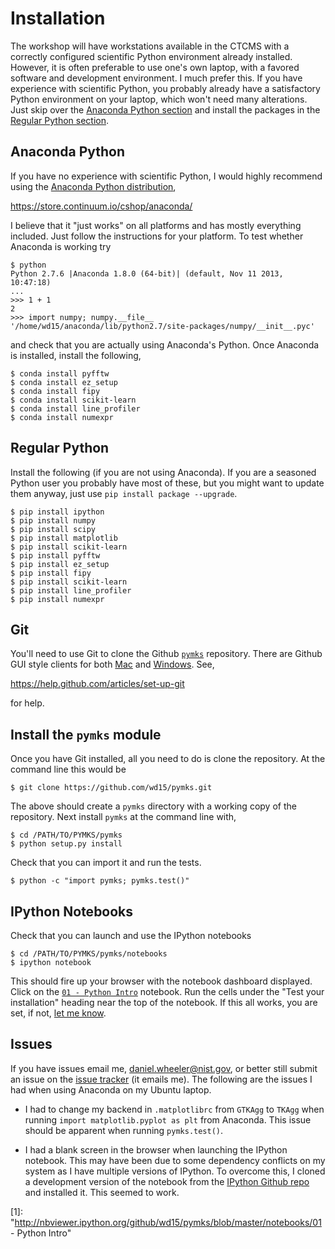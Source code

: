 # Installation

The workshop will have workstations available in the CTCMS with a
correctly configured scientific Python environment already
installed. However, it is often preferable to use one's own laptop,
with a favored software and development environment. I much prefer
this. If you have experience with scientific Python, you probably
already have a satisfactory Python environment on your laptop, which
won't need many alterations. Just skip over the
[Anaconda Python section](#anaconda-python) and install the packages
in the [Regular Python section](#regular-python).

## Anaconda Python 

If you have no experience with scientific Python, I would highly
recommend using the
[Anaconda Python distribution](https://store.continuum.io/cshop/anaconda/),

https://store.continuum.io/cshop/anaconda/

I believe that it "just works" on all platforms and has mostly
everything included. Just follow the instructions for your
platform. To test whether Anaconda is working try

    $ python
    Python 2.7.6 |Anaconda 1.8.0 (64-bit)| (default, Nov 11 2013, 10:47:18) 
    ...
    >>> 1 + 1
    2
    >>> import numpy; numpy.__file__
    '/home/wd15/anaconda/lib/python2.7/site-packages/numpy/__init__.pyc'
    
and check that you are actually using Anaconda's Python. Once Anaconda
is installed, install the following,

    $ conda install pyfftw
    $ conda install ez_setup
    $ conda install fipy
    $ conda install scikit-learn
    $ conda install line_profiler
    $ conda install numexpr

## Regular Python

Install the following (if you are not using Anaconda). If you are a
seasoned Python user you probably have most of these, but you might
want to update them anyway, just use `pip install package --upgrade`.

    $ pip install ipython
    $ pip install numpy
    $ pip install scipy
    $ pip install matplotlib
    $ pip install scikit-learn
    $ pip install pyfftw
    $ pip install ez_setup
    $ pip install fipy
    $ pip install scikit-learn
    $ pip install line_profiler
    $ pip install numexpr
    
## Git

You'll need to use Git to clone the Github
[`pymks`](https://github.com/wd15/pymks) repository. There are Github
GUI style clients for both [Mac](http://mac.github.com/) and
[Windows](http://windows.github.com/). See,

https://help.github.com/articles/set-up-git
    
for help.

## Install the `pymks` module

Once you have Git installed, all you need to do is clone the
repository. At the command line this would be

    $ git clone https://github.com/wd15/pymks.git

The above should create a `pymks` directory with a working copy of the
repository. Next install `pymks` at the command line with,

    $ cd /PATH/TO/PYMKS/pymks
    $ python setup.py install
    
Check that you can import it and run the tests.

    $ python -c "import pymks; pymks.test()"

## IPython Notebooks

Check that you can launch and use the IPython notebooks

    $ cd /PATH/TO/PYMKS/pymks/notebooks
    $ ipython notebook

This should fire up your browser with the notebook dashboard
displayed. Click on the
[`01 - Python Intro`](1) notebook.  Run the cells under the "Test your
installation" heading near the top of the notebook. If this all works,
you are set, if not,
[let me know](https://github.com/wd15/pymks/issues?state=open).

## Issues

If you have issues email me, daniel.wheeler@nist.gov, or better still
submit an issue on the
[issue tracker](https://github.com/wd15/pymks/issues?state=open) (it
emails me). The following are the issues I had when using Anaconda on
my Ubuntu laptop.

 - I had to change my backend in `.matplotlibrc` from `GTKAgg` to
   `TKAgg` when running `import matplotlib.pyplot as plt` from
   Anaconda. This issue should be apparent when running
   `pymks.test()`.
 
 - I had a blank screen in the browser when launching the IPython
   notebook. This may have been due to some dependency conflicts on my
   system as I have multiple versions of IPython. To overcome this, I
   cloned a development version of the notebook from the
   [IPython Github repo](https://github.com/ipython/ipython.git) and
   installed it. This seemed to work.

[1]: "http://nbviewer.ipython.org/github/wd15/pymks/blob/master/notebooks/01 - Python Intro"




